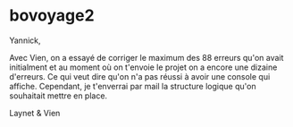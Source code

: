 # bovoyage2

Yannick, 


Avec Vien, on a essayé de corriger le maximum des 88 erreurs qu'on avait initialment et au moment où on t'envoie le projet on a encore une dizaine d'erreurs. 
Ce qui veut dire qu'on n'a pas réussi à avoir une console qui affiche. 
Cependant, je t'enverrai par mail la structure logique qu'on souhaitait mettre en place. 

Laynet & Vien
